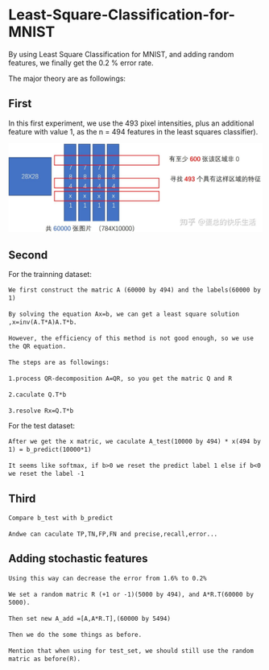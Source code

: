 # Least-Square-Classification-for-MNIST
By using Least Square Classification for MNIST, and adding random features, we finally get the 0.2 % error rate.




The major theory are  as followings:
## First

In this first experiment, we use the 493 pixel intensities, plus an additional feature with value 1, as the n = 494 features in the least squares classifier).


![](https://github.com/SunHaoOne/Least-Square-Classification-for-MNIST/raw/master/A.jpg)  

## Second
  For the trainning dataset:
  
    We first construct the matric A (60000 by 494) and the labels(60000 by 1)
    
    By solving the equation Ax=b, we can get a least square solution ,x=inv(A.T*A)A.T*b.
    
    However, the efficiency of this method is not good enough, so we use the QR equation.
    
    The steps are as followings:
    
    1.process QR-decomposition A=QR, so you get the matric Q and R
    
    2.caculate Q.T*b
    
    3.resolve Rx=Q.T*b  
    
  For the test dataset:
  
    After we get the x matric, we caculate A_test(10000 by 494) * x(494 by 1) = b_predict(10000*1)
    
    It seems like softmax, if b>0 we reset the predict label 1 else if b<0 we reset the label -1
## Third
    Compare b_test with b_predict 
    
    Andwe can caculate TP,TN,FP,FN and precise,recall,error... 
  
## Adding stochastic features 

    Using this way can decrease the error from 1.6% to 0.2%
    
    We set a random matric R (+1 or -1)(5000 by 494), and A*R.T(60000 by 5000).
    
    Then set new A_add =[A,A*R.T],(60000 by 5494)
    
    Then we do the some things as before.
    
    Mention that when using for test_set, we should still use the random matric as before(R).
    
    
    
